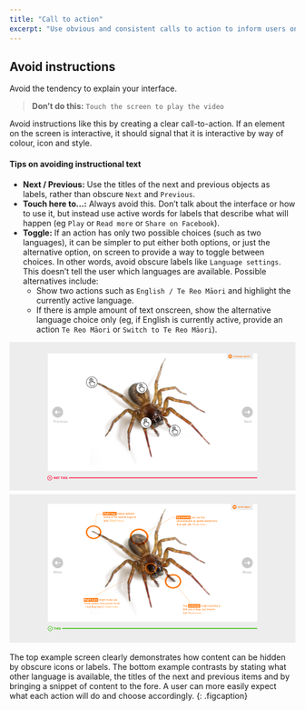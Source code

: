 ```yaml
---
title: "Call to action"
excerpt: "Use obvious and consistent calls to action to inform users on how to use the interface."
---
```


## Avoid instructions

Avoid the tendency to explain your interface.

> __Don’t do this:__ `Touch the screen to play the video`

Avoid instructions like this by creating a clear call-to-action. If an element on the screen is interactive, it should signal that it is interactive by way of colour, icon and style.

#### Tips on avoiding instructional text

* __Next / Previous:__ Use the titles of the next and previous objects as labels, rather than obscure `Next` and `Previous`.
* __Touch here to...:__ Always avoid this. Don’t talk about the interface or how to use it, but instead use active words for labels that describe what will happen (eg `Play` or `Read more` or `Share on Facebook`).
* __Toggle:__ If an action has only two possible choices (such as two languages), it can be simpler to put either both options, or just the alternative option, on screen to provide a way to toggle between choices. In other words, avoid obscure labels like `Language settings`. This doesn’t tell the user which languages are available. Possible alternatives include:
    * Show two actions such as `English / Te Reo Māori` and highlight the currently active language.
    * If there is ample amount of text onscreen, show the alternative language choice only (eg, if English is currently active, provide an action `Te Reo Māori` or `Switch to Te Reo Māori`).

![Hotspot labels](/images/hotspot.png)

The top example screen clearly demonstrates how content can be hidden by obscure icons or labels. The bottom example contrasts by stating what other language is available, the titles of the next and previous items and by bringing a snippet of content to the fore. A user can more easily expect what each action will do and choose accordingly.
{: .figcaption}